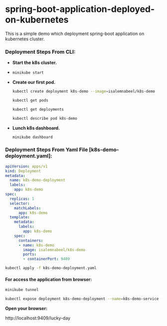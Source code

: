 # spring-boot-application-deployed-on-kubernetes
This is a simple demo which deployment spring-boot application on kubernetes cluster.

### Deployment Steps From CLI:

* **Start the k8s cluster.**

* ```bash
  minikube start
  ```

* **Create our first pod.**

  ```bash
  kubectl create deployment k8s-demo --image=isalemnabeel/k8s-demo
  ```

  ```bash
  kubectl get pods
  ```

  ```bash
  kubectl get deployments
  ```

  ```bash
  kubectl describe pod k8s-demo
  ```

* **Lunch k8s dashboard.**

  ```bash
  minikube dashboard
  ```

### Deployment Steps From Yaml File [k8s-demo-deployment.yaml]:

```yaml
apiVersion: apps/v1
kind: Deployment
metadata:
  name: k8s-demo-deployment
  labels:
    app: k8s-demo
spec:
  replicas: 1
  selector:
    matchLabels:
      app: k8s-demo
  template:
    metadata:
      labels:
        app: k8s-demo
    spec:
      containers:
      - name: k8s-demo
        image: isalemnabeel/k8s-demo
        ports:
        - containerPort: 9409
```

```bash
kubectl apply -f k8s-demo-deployment.yaml
```

#### For access the application from browser:

```bash
minikube tunnel
```

```bash
kubectl expose deployment k8s-demo-deployment --name=k8s-demo-service --port=9409 --target-port=9409 --type=LoadBalancer
```

**Open your browser:**

http://localhost:9409/lucky-day
